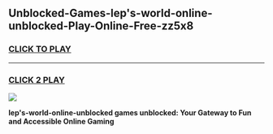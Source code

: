 
## Unblocked-Games-lep's-world-online-unblocked-Play-Online-Free-zz5x8
<h3>
<a href="https://premium76.site?title=lep's-world-online-unblocked&ref=26A">CLICK TO PLAY</a></h3>
<hr>

<h3>
<a href="https://premium76.site?title=lep's-world-online-unblocked&ref=26A">CLICK 2 PLAY</a>
  
</h3>

<a href="https://premium76.site?title=lep's-world-online-unblocked&ref=26A"><img src="https://clearcache.store/games.png"></a>


**lep's-world-online-unblocked games unblocked: Your Gateway to Fun and Accessible Online Gaming**
